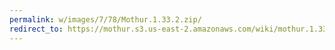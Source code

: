 ```yaml
---
permalink: w/images/7/78/Mothur.1.33.2.zip/
redirect_to: https://mothur.s3.us-east-2.amazonaws.com/wiki/mothur.1.33.2.zip
---
```


